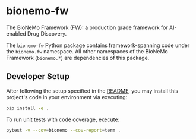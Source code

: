 # bionemo-fw

The BioNeMo Framework (FW): a production grade framework for AI-enabled Drug Discovery.

The `bionemo-fw` Python package contains framework-spanning code under the `bionemo.fw` namespace.
All other namespaces of the BioNeMo Framework (`bionemo.*`) are dependencies of this package.

## Developer Setup
After following the setup specified in the [README](https://github.com/NVIDIA/bionemo-framework/blob/main/README.md),
you may install this project's code in your environment via executing:
```bash
pip install -e .
```

To run unit tests with code coverage, execute:
```bash
pytest -v --cov=bionemo --cov-report=term .
```

